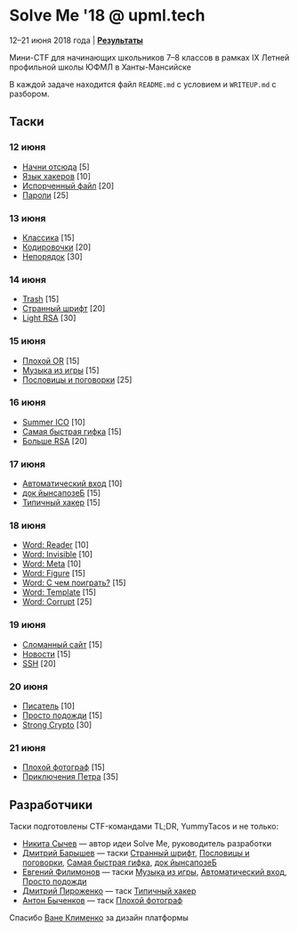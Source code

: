 # Solve Me '18 @ upml.tech

12–21 июня 2018 года | **[Результаты](SCOREBOARD.md)**

Мини-CTF для начинающих школьников 7–8 классов в рамках IX Летней профильной школы ЮФМЛ в Ханты-Мансийске

В каждой задаче находится файл `README.md` с условием и `WRITEUP.md` с разбором.

## Таски

### 12 июня

* [Начни отсюда](agents/) [5]
* [Язык хакеров](binary/) [10]
* [Испорченный файл](filetype/) [20]
* [Пароли](hash/) [25]

### 13 июня

* [Классика](classic/) [15]
* [Кодировочки](encodings/) [20]
* [Непорядок](permuted/) [30]

### 14 июня

* [Trash](decode/) [15]
* [Странный шрифт](strange-font/) [20]
* [Light RSA](lightrsa/) [30]

### 15 июня

* [Плохой OR](bad-or/) [15]
* [Музыка из игры](nyan/) [15]
* [Пословицы и поговорки](proverbs/) [25]

### 16 июня

* [Summer ICO](html/) [10]
* [Самая быстрая гифка](gif/) [15]
* [Больше RSA](morersa/) [20]

### 17 июня

* [Автоматический вход](autologin/) [10]
* [док йынсапозеБ](secure-code/) [15]
* [Типичный хакер](typical-hacker/) [15]

### 18 июня

* [Word: Reader](word1/) [10]
* [Word: Invisible](word2/) [10]
* [Word: Meta](word3/) [10]
* [Word: Figure](word4/) [15]
* [Word: С чем поиграть?](word5/) [15]
* [Word: Template](word6/) [15]
* [Word: Corrupt](word7/) [25]

### 19 июня

* [Сломанный сайт](broken-site/) [15]
* [Новости](news/) [15]
* [SSH](run/) [20]

### 20 июня

* [Писатель](book/) [10]
* [Просто подожди](wait/) [15]
* [Strong Crypto](strong/) [30]

### 21 июня

* [Плохой фотограф](stupidphoto/) [15]
* [Приключения Петра](xaxxor/) [35]

## Разработчики

Таски подготовлены CTF-командами TL;DR, YummyTacos и не только:

* [Никита Сычев](https://t.me/nsychev) — автор идеи Solve Me, руководитель разработки
* [Дмитрий Барышев](https://t.me/grinnds) — таски [Странный шрифт](strange-font/), [Пословицы и поговорки](proverbs/), [Самая быстрая гифка](gif/), [док йынсапозеБ](secure-code/)
* [Евгений Филимонов](https://t.me/evgfilim1) — таски [Музыка из игры](nyan/), [Автоматический вход](autologin/), [Просто подожди](wait/)
* [Дмитрий Пироженко](https://t.me/dmitriypru) — таск [Типичный хакер](typical-hacker/)
* [Антон Быченков](https://t.me/netosha) — таск [Плохой фотограф](stupidphoto/)

Спасибо [Ване Клименко](https://t.me/vanyaklimenko) за дизайн платформы

